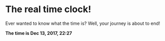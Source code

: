 # The real time clock!

Ever wanted to know what the time is? Well, your journey is about to end!

**The time is Dec 13, 2017, 22:27**